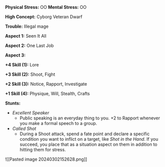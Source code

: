 **Physical Stress:** OO
**Mental Stress:** OO

**High Concept:** Cyborg Veteran Dwarf

**Trouble:** Illegal mage

**Aspect 1:** Seen It All

**Aspect 2:** One Last Job

**Aspect 3:**

**+4 Skill (1):** Lore

**+3 Skill (2):** Shoot, Fight

**+2 Skill (3):** Notice, Rapport, Investigate

**+1 Skill (4):** Physique, Will, Stealth, Crafts

**Stunts:**
- *Excellent Speaker*
	- Public speaking is an everyday thing to you. +2 to Rapport whenever you make a formal speech to a group.
- *Called Shot*
	- During a Shoot attack, spend a fate point and declare a specific condition you want to inflict on a target, like _Shot in the Hand_. If you succeed, you place that as a situation aspect on them in addition to hitting them for stress.



![[Pasted image 20240302152628.png]]